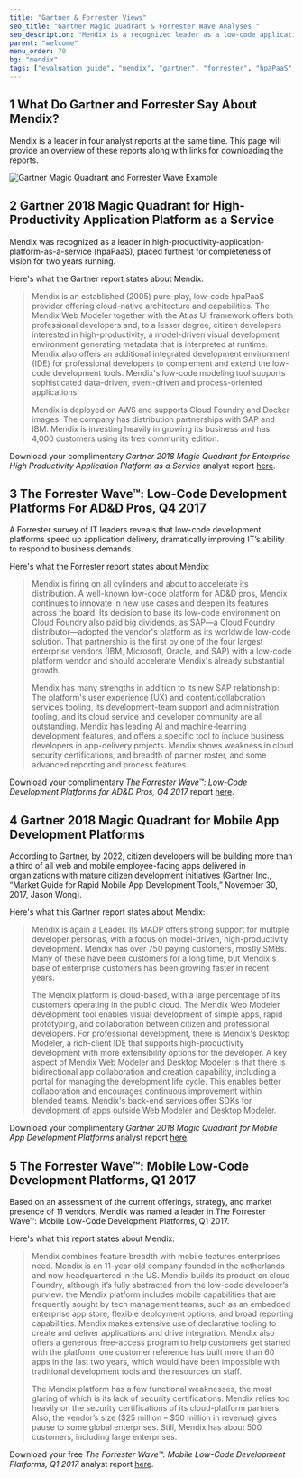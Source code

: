 ```yaml
---
title: "Gartner & Forrester Views"
seo_title: "Gartner Magic Quadrant & Forrester Wave Analyses "
seo_description: "Mendix is a recognized leader as a low-code application development platform by analysts Gartner & Forrester. Visit to learn why."
parent: "welcome"
menu_order: 70
bg: "mendix"
tags: ["evaluation guide", "mendix", "gartner", "forrester", "hpaPaaS", "low-code", "app"]
---
```


## 1 What Do Gartner and Forrester Say About Mendix?

Mendix is a leader in four analyst reports at the same time. This page will provide an overview of these reports along with links for downloading the reports.

![Gartner Magic Quadrant and Forrester Wave Example](attachments/magic-quadrants.png)

## 2 Gartner 2018 Magic Quadrant for High-Productivity Application Platform as a Service

Mendix was recognized as a leader in high-productivity-application-platform-as-a-service (hpaPaaS), placed furthest for completeness of vision for two years running.

Here's what the Gartner report states about Mendix:

<blockquote><p>Mendix is an established (2005) pure-play, low-code hpaPaaS provider offering cloud-native architecture and  capabilities. The Mendix Web Modeler together with the Atlas UI framework offers both professional developers and, to a lesser degree,  citizen developers interested in high-productivity, a model-driven  visual development environment generating metadata that is interpreted at runtime. Mendix also offers an additional integrated development  environment (IDE) for professional developers to complement and extend  the low-code development tools. Mendix's low-code modeling tool supports  sophisticated data-driven, event-driven and process-oriented applications.</p>

<p>Mendix is deployed on AWS and supports Cloud Foundry and Docker images. The company has  distribution partnerships with SAP and IBM. Mendix is investing heavily in growing its business and has 4,000 customers using its free community  edition.</p></blockquote>

Download your complimentary *Gartner 2018 Magic Quadrant for Enterprise High Productivity Application Platform as a Service* analyst report [here](https://www.mendix.com/resources/gartner-high-productivity-apaas-report/?utm_source=google&utm_medium=cpc&utm_term=%2Bmendix&utm_campaign=NL%20-%20Branded&gclid=CjwKCAjw4uXaBRAcEiwAuAUz8O91V7HHyGAr5y7PrGldJyokTLHnGhxO6ojRSQLByLpscXrcAyTeeRoCk3QQAvD_BwE).

## 3 The Forrester Wave™: Low-Code Development Platforms For AD&D Pros, Q4 2017

A Forrester survey of IT leaders reveals that low-code development platforms speed up application delivery, dramatically improving IT’s ability to respond to business demands.

Here's what the Forrester report states about Mendix:

<blockquote><p>Mendix is firing on all cylinders and about to accelerate its distribution. A well-known low-code platform for AD&D pros, Mendix continues to innovate in new use cases and deepen its features across the board. Its decision to base its low-code environment on Cloud Foundry also paid big dividends, as SAP—a Cloud Foundry distributor—adopted the vendor's platform as its worldwide low-code solution. That partnership is the first by one of the four largest enterprise vendors (IBM, Microsoft, Oracle, and SAP) with a low-code platform vendor and should accelerate Mendix's already substantial growth.</p>

<p>Mendix has many strengths in addition to its new SAP relationship: The platform's user experience (UX) and content/collaboration services tooling, its development-team support and administration tooling, and its cloud service and developer community are all outstanding. Mendix has leading AI and machine-learning development features, and offers a specific tool to include business developers in app-delivery projects. Mendix shows weakness in cloud security certifications, and breadth of partner roster, and some advanced reporting and process features.</p></blockquote>

Download your complimentary *The Forrester Wave™: Low-Code Development Platforms for AD&D Pros, Q4 2017* report [here](https://www.mendix.com/resources/forrester-low-code-platform-wave/).

## 4 Gartner 2018 Magic Quadrant for Mobile App Development Platforms

According to Gartner, by 2022, citizen developers will be building more than a third of all web and mobile employee-facing apps delivered in organizations with mature citizen development initiatives (Gartner Inc., “Market Guide for Rapid Mobile App Development Tools,” November 30, 2017, Jason Wong).

Here's what this Gartner report states about Mendix:

<blockquote><p>Mendix is again a Leader. Its MADP offers strong support for multiple developer personas, with a focus on model-driven, high-productivity development. Mendix has over 750 paying customers, mostly SMBs. Many of these have been customers for a long time, but Mendix's base of enterprise customers has been growing faster in recent years.</p>

<p>The Mendix platform is cloud-based, with a large percentage of its customers operating in the public cloud. The Mendix Web Modeler development tool enables visual development of simple apps, rapid prototyping, and collaboration between citizen and professional developers. For professional development, there is Mendix's Desktop Modeler, a rich-client IDE that supports high-productivity development with more extensibility options for the developer. A key aspect of Mendix Web Modeler and Desktop Modeler is that there is bidirectional app collaboration and creation capability, including a portal for managing the development life cycle. This enables better collaboration and encourages continuous improvement within blended teams. Mendix's back-end services offer SDKs for development of apps outside Web Modeler and Desktop Modeler.</p></blockquote>

Download your complimentary *Gartner 2018 Magic Quadrant for Mobile App Development Platforms* analyst report [here](https://www.mendix.com/resources/gartner-magic-quadrant-for-mobile-app-development-platforms/).

## 5 The Forrester Wave™: Mobile Low-Code Development Platforms, Q1 2017

Based on an assessment of the current offerings, strategy, and market presence of 11 vendors, Mendix was named a leader in The Forrester Wave™: Mobile Low-Code Development Platforms, Q1 2017.

Here's what this report states about Mendix:

<blockquote><p>Mendix combines feature breadth with mobile features enterprises need. Mendix is an 11-year-old company founded in the netherlands and now headquartered in the US. Mendix builds its product on cloud Foundry, although it’s fully abstracted from the low-code developer’s purview. the Mendix platform includes mobile capabilities that are frequently sought by tech management teams, such as an embedded enterprise app store, flexible deployment options, and broad reporting capabilities. Mendix makes extensive use of declarative tooling to create and deliver applications and drive integration. Mendix also offers a generous free-access program to help customers get started with the platform. one customer reference has built more than 60 apps in the last two years, which would have been impossible with traditional development tools and the resources on staff.</p>

<p>The Mendix platform has a few functional weaknesses, the most glaring of which is its lack of security certifications. Mendix relies too heavily on the security certifications of its cloud-platform partners. Also, the vendor’s size ($25 million – $50 million in revenue) gives pause to some global enterprises. Still, Mendix has about 500 customers, including large enterprises.</p></blockquote>

Download your free *The Forrester Wave™: Mobile Low-Code Development Platforms, Q1 2017* analyst report [here](https://www.mendix.com/resources/forrester-mobile-low-code-wave/).
